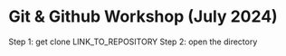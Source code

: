 # Git & Github Workshop (July 2024)

Step 1: get clone LINK_TO_REPOSITORY
Step 2: open the directory